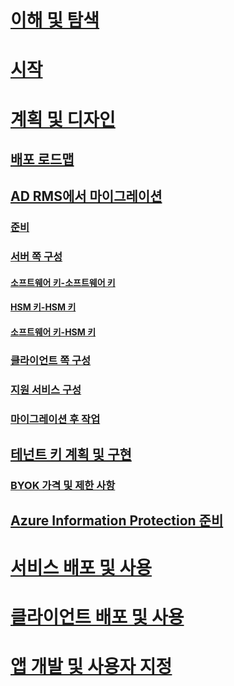 # [이해 및 탐색](/information-protection/understand-explore/what-is-information-protection)
# [시작](/information-protection/get-started/requirements-azure-rms)
# [계획 및 디자인](deployment-roadmap.md)
## [배포 로드맵](deployment-roadmap.md)
## [AD RMS에서 마이그레이션](migrate-from-ad-rms-to-azure-rms.md)
### [준비](migrate-from-ad-rms-phase1.md)
### [서버 쪽 구성](migrate-from-ad-rms-phase2.md)
#### [소프트웨어 키-소프트웨어 키](migrate-softwarekey-to-softwarekey.md)
#### [HSM 키-HSM 키](migrate-hsmkey-to-hsmkey.md)
#### [소프트웨어 키-HSM 키](migrate-softwarekey-to-hsmkey.md)
### [클라이언트 쪽 구성](migrate-from-ad-rms-phase3.md)
### [지원 서비스 구성](migrate-from-ad-rms-phase4.md)
### [마이그레이션 후 작업](migrate-from-ad-rms-phase5.md)
## [테넌트 키 계획 및 구현](plan-implement-tenant-key.md)
### [BYOK 가격 및 제한 사항](byok-price-restrictions.md)
## [Azure Information Protection 준비](prepare.md)
# [서비스 배포 및 사용](/information-protection/deploy-use/activate-service)
# [클라이언트 배포 및 사용](/information-protection/rms-client/use-client)
# [앱 개발 및 사용자 지정](/information-protection/develop/developers-guide)
